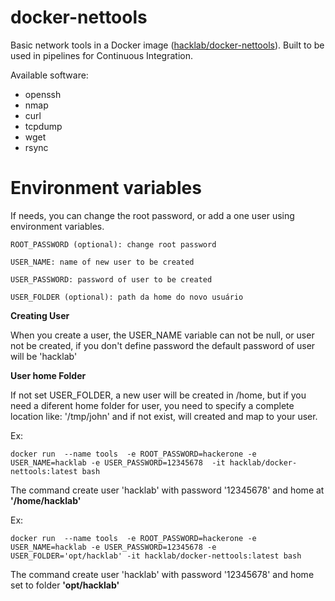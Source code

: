 # docker-nettools

Basic network tools in a Docker image ([hacklab/docker-nettools](https://hub.docker.com/r/hacklab/docker-nettools/)). Built to be used in pipelines for Continuous Integration.

Available software:
- openssh 
- nmap 
- curl 
- tcpdump 
- wget 
- rsync

# Environment variables


If  needs, you can change the root password, or add a one user using environment variables.  
```
ROOT_PASSWORD (optional): change root password

USER_NAME: name of new user to be created 

USER_PASSWORD: password of user to be created

USER_FOLDER (optional): path da home do novo usuário
```
**Creating User**

When you create a user, the USER_NAME variable can not be null, or user not be created, if you don't define password the default password of user will be 'hacklab'

**User home Folder**

If not set USER_FOLDER, a new user will be created in /home, but if you need a diferent home folder for user, you need to specify a complete location like: '/tmp/john' and if not exist, will created and map to your user.

Ex:

`docker run  --name tools  -e ROOT_PASSWORD=hackerone -e USER_NAME=hacklab -e USER_PASSWORD=12345678  -it hacklab/docker-nettools:latest bash`

The command create user 'hacklab' with password '12345678' and home at **'/home/hacklab'**  

Ex:

`docker run  --name tools  -e ROOT_PASSWORD=hackerone -e USER_NAME=hacklab -e USER_PASSWORD=12345678 -e USER_FOLDER='opt/hacklab' -it hacklab/docker-nettools:latest bash`

The command create user 'hacklab' with password '12345678' and home set to folder **'opt/hacklab'**
